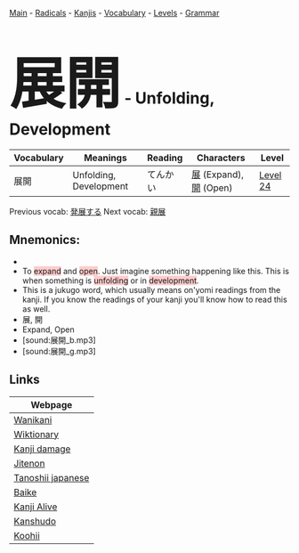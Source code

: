 <style> bigfont {font-size: 100px}</style>
[Main](../README.md) -
[Radicals](../radicals.md) -
[Kanjis](../kanjis.md) -
[Vocabulary](../vocabulary.md) -
[Levels](../levels.md) -
[Grammar](../grammar.md)
# <bigfont> 展開</bigfont> - Unfolding, Development 

| Vocabulary | Meanings | Reading | Characters | Level |
| --- | --- | --- | --- | --- |
| 展開 | Unfolding, Development | てんかい |  [展](../kanjis/展.md) (Expand), [開](../kanjis/開.md) (Open) | [Level 24](../levels/wk_level24.md) |

Previous vocab: [発展する](発展する.md) Next vocab: [親展](親展.md) 

## Mnemonics:

* 
* To <span style="background-color:#ffcccb"> expand</span> and <span style="background-color:#ffcccb"> open</span>. Just imagine something happening like this. This is when something is <span style="background-color:#ffcccb"> unfolding</span> or in <span style="background-color:#ffcccb"> development</span>.
* This is a jukugo word, which usually means on'yomi readings from the kanji. If you know the readings of your kanji you'll know how to read this as well.
* 展, 開
* Expand, Open
* [sound:展開_b.mp3]
* [sound:展開_g.mp3]


## Links 

| Webpage |
| --- |
| [Wanikani          ](https://www.wanikani.com/kanji/展開) |
| [Wiktionary        ](https://en.wiktionary.org/wiki/展開) |
| [Kanji damage      ](http://www.kanjidamage.com/kanji/search?utf8=✓&q=展開) |
| [Jitenon           ](https://jitenon.com/kanji/展開) |
| [Tanoshii japanese ](https://www.tanoshiijapanese.com/dictionary/kanji.cfm?k=展開) |
| [Baike             ](https://baike.baidu.com/item/展開) |
| [Kanji Alive       ](https://app.kanjialive.com/展開) |
| [Kanshudo          ](https://www.kanshudo.com/searchmn?q=展開) |
| [Koohii            ](https://kanji.koohii.com/study/kanji/展開) |

